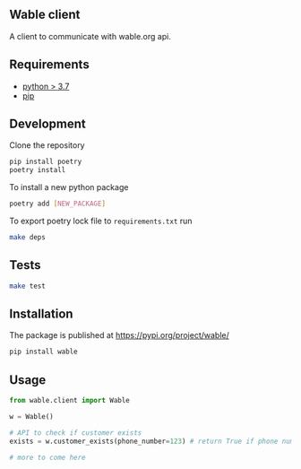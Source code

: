 ## Wable client

A client to communicate with wable.org api.

## Requirements

- [python > 3.7](https://www.python.org/downloads/release/python-370/)
- [pip](https://pip.pypa.io/en/stable/)

## Development

Clone the repository

```sh
pip install poetry
poetry install
```

To install a new python package

```sh
poetry add [NEW_PACKAGE]
```

To export poetry lock file to `requirements.txt` run

```sh
make deps
```

## Tests

```sh
make test
```

## Installation

The package is published at https://pypi.org/project/wable/

```sh
pip install wable
```

## Usage

```python
from wable.client import Wable

w = Wable()

# API to check if customer exists
exists = w.customer_exists(phone_number=123) # return True if phone number is registered else False

# more to come here
```
